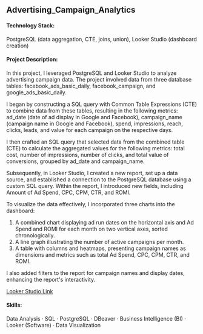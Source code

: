 ## Advertising_Campaign_Analytics

#### Technology Stack:
PostgreSQL (data aggregation, CTE, joins, union), Looker Studio (dashboard creation)

#### Project Description:
In this project, I leveraged PostgreSQL and Looker Studio to analyze advertising campaign data. The project involved data from three database tables: facebook_ads_basic_daily, facebook_campaign, and google_ads_basic_daily.

I began by constructing a SQL query with Common Table Expressions (CTE) to combine data from these tables, resulting in the following metrics: ad_date (date of ad display in Google and Facebook), campaign_name (campaign name in Google and Facebook), spend, impressions, reach, clicks, leads, and value for each campaign on the respective days.

I then crafted an SQL query that selected data from the combined table (CTE) to calculate the aggregated values for the following metrics: total cost, number of impressions, number of clicks, and total value of conversions, grouped by ad_date and campaign_name.

Subsequently, in Looker Studio, I created a new report, set up a data source, and established a connection to the PostgreSQL database using a custom SQL query. Within the report, I introduced new fields, including Amount of Ad Spend, CPC, CPM, CTR, and ROMI.

To visualize the data effectively, I incorporated three charts into the dashboard:
1. A combined chart displaying ad run dates on the horizontal axis and Ad Spend and ROMI for each month on two vertical axes, sorted chronologically.
2. A line graph illustrating the number of active campaigns per month.
3. A table with columns and heatmaps, presenting campaign names as dimensions and metrics such as total Ad Spend, CPC, CPM, CTR, and ROMI.

I also added filters to the report for campaign names and display dates, enhancing the report's interactivity.

[Looker Studio Link](https://lookerstudio.google.com/reporting/7b8937f4-c4ad-4060-847f-555caeb23ad3)

#### Skills:
Data Analysis · SQL · PostgreSQL · DBeaver · Business Intelligence (BI) · Looker (Software) · Data Visualization
